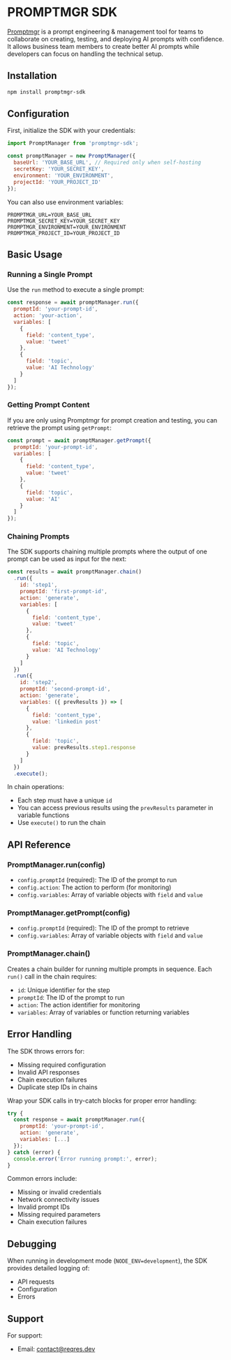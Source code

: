 # PROMPTMGR SDK

[Promptmgr](https://www.promptmgr.com/) is a prompt engineering & management tool for teams to collaborate on creating, testing, and deploying AI prompts with confidence. It allows business team members to create better AI prompts while developers can focus on handling the technical setup.

## Installation

```bash
npm install promptmgr-sdk
```

## Configuration

First, initialize the SDK with your credentials:

```javascript
import PromptManager from 'promptmgr-sdk';

const promptManager = new PromptManager({
  baseUrl: 'YOUR_BASE_URL', // Required only when self-hosting
  secretKey: 'YOUR_SECRET_KEY',
  environment: 'YOUR_ENVIRONMENT',
  projectId: 'YOUR_PROJECT_ID'
});
```

You can also use environment variables:
```
PROMPTMGR_URL=YOUR_BASE_URL
PROMPTMGR_SECRET_KEY=YOUR_SECRET_KEY
PROMPTMGR_ENVIRONMENT=YOUR_ENVIRONMENT
PROMPTMGR_PROJECT_ID=YOUR_PROJECT_ID
```

## Basic Usage

### Running a Single Prompt

Use the `run` method to execute a single prompt:

```javascript
const response = await promptManager.run({
  promptId: 'your-prompt-id',
  action: 'your-action',
  variables: [
    {
      field: 'content_type',
      value: 'tweet'
    },
    {
      field: 'topic',
      value: 'AI Technology'
    }
  ]
});
```

### Getting Prompt Content

If you are only using Promptmgr for prompt creation and testing, you can retrieve the prompt using `getPrompt`:

```javascript
const prompt = await promptManager.getPrompt({
  promptId: 'your-prompt-id',
  variables: [
    {
      field: 'content_type',
      value: 'tweet'
    },
    {
      field: 'topic',
      value: 'AI'
    }
  ]
});
```

### Chaining Prompts

The SDK supports chaining multiple prompts where the output of one prompt can be used as input for the next:

```javascript
const results = await promptManager.chain()
  .run({
    id: 'step1',
    promptId: 'first-prompt-id',
    action: 'generate',
    variables: [
      {
        field: 'content_type',
        value: 'tweet'
      },
      {
        field: 'topic',
        value: 'AI Technology'
      }
    ]
  })
  .run({
    id: 'step2',
    promptId: 'second-prompt-id',
    action: 'generate',
    variables: ({ prevResults }) => [
      {
        field: 'content_type',
        value: 'linkedin post'
      },
      {
        field: 'topic',
        value: prevResults.step1.response
      }
    ]
  })
  .execute();
```

In chain operations:
- Each step must have a unique `id`
- You can access previous results using the `prevResults` parameter in variable functions
- Use `execute()` to run the chain

## API Reference

### PromptManager.run(config)
- `config.promptId` (required): The ID of the prompt to run
- `config.action`: The action to perform (for monitoring)
- `config.variables`: Array of variable objects with `field` and `value`

### PromptManager.getPrompt(config)
- `config.promptId` (required): The ID of the prompt to retrieve
- `config.variables`: Array of variable objects with `field` and `value`

### PromptManager.chain()
Creates a chain builder for running multiple prompts in sequence. Each `run()` call in the chain requires:
- `id`: Unique identifier for the step
- `promptId`: The ID of the prompt to run
- `action`: The action identifier for monitoring
- `variables`: Array of variables or function returning variables

## Error Handling

The SDK throws errors for:
- Missing required configuration
- Invalid API responses
- Chain execution failures
- Duplicate step IDs in chains

Wrap your SDK calls in try-catch blocks for proper error handling:

```javascript
try {
  const response = await promptManager.run({
    promptId: 'your-prompt-id',
    action: 'generate',
    variables: [...]
  });
} catch (error) {
  console.error('Error running prompt:', error);
}
```

Common errors include:
- Missing or invalid credentials
- Network connectivity issues 
- Invalid prompt IDs
- Missing required parameters
- Chain execution failures

## Debugging

When running in development mode (`NODE_ENV=development`), the SDK provides detailed logging of:
- API requests
- Configuration
- Errors

## Support

For support:
- Email: contact@reqres.dev


